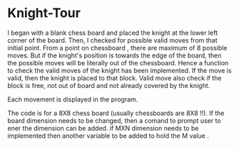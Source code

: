 # Knight-Tour
I began with a blank chess board and placed the knight at the lower left corner of the board. Then, I checked for possible valid moves from that initial point. From a point on chessboard , there are maximum of 8 possible moves. But if the knight's position is towards the edge of the board, then the possible moves will be literally out of the chessboard. Hence a function to check the valid moves of the knight has been implemented. If the move is valid, then the knight is placed to that block. Valid move also check if the block is free, not out of board and not already covered by the knight.

Each movement is displayed in the program.

The code is for a 8X8 chess board (usually chessboards are 8X8 !!). If the board dimension needs to be changed, then a comand to prompt user to ener the dimension can be added. if MXN dimension needs to be implemented then another variable to be added to hold the M value .
